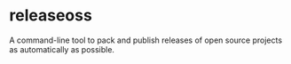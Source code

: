 # releaseoss
A command-line tool to pack and publish releases of open source projects as automatically as possible.
